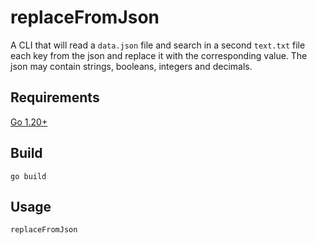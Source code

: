 # replaceFromJson

A CLI that will read a `data.json` file and search in a second `text.txt` file each key from the json and replace it with the corresponding value. The json may contain strings, booleans, integers and decimals.

## Requirements

[Go 1.20+](https://go.dev/dl/)

## Build

    go build

## Usage

    replaceFromJson